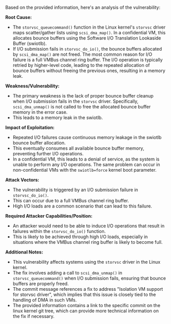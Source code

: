 Based on the provided information, here's an analysis of the vulnerability:

**Root Cause:**

- The `storvsc_queuecommand()` function in the Linux kernel's `storvsc` driver maps scatter/gather lists using `scsi_dma_map()`. In a confidential VM, this allocates bounce buffers using the Software I/O Translation Lookaside Buffer (swiotlb).
- If I/O submission fails in `storvsc_do_io()`, the bounce buffers allocated by `scsi_dma_map()` are not freed. The most common reason for I/O failure is a full VMBus channel ring buffer. The I/O operation is typically retried by higher-level code, leading to the repeated allocation of bounce buffers without freeing the previous ones, resulting in a memory leak.

**Weakness/Vulnerability:**

- The primary weakness is the lack of proper bounce buffer cleanup when I/O submission fails in the `storvsc` driver. Specifically, `scsi_dma_unmap()` is not called to free the allocated bounce buffer memory in the error case.
- This leads to a memory leak in the swiotlb.

**Impact of Exploitation:**

- Repeated I/O failures cause continuous memory leakage in the swiotlb bounce buffer allocation.
- This eventually consumes all available bounce buffer memory, preventing further I/O operations.
- In a confidential VM, this leads to a denial of service, as the system is unable to perform any I/O operations. The same problem can occur in non-confidential VMs with the `swiotlb=force` kernel boot parameter.

**Attack Vectors:**

- The vulnerability is triggered by an I/O submission failure in `storvsc_do_io()`.
- This can occur due to a full VMBus channel ring buffer.
- High I/O loads are a common scenario that can lead to this failure.

**Required Attacker Capabilities/Position:**

- An attacker would need to be able to induce I/O operations that result in failures within the `storvsc_do_io()` function.
- This is likely to be achieved through high I/O loads, especially in situations where the VMBus channel ring buffer is likely to become full.

**Additional Notes:**

- This vulnerability affects systems using the `storvsc` driver in the Linux kernel.
- The fix involves adding a call to `scsi_dma_unmap()` in `storvsc_queuecommand()` when I/O submission fails, ensuring that bounce buffers are properly freed.
- The commit message references a fix to address "Isolation VM support for storvsc driver", which implies that this issue is closely tied to the handling of DMA in such VMs.
- The provided information contains a link to the specific commit on the linux kernel git tree, which can provide more technical information on the fix if necessary.